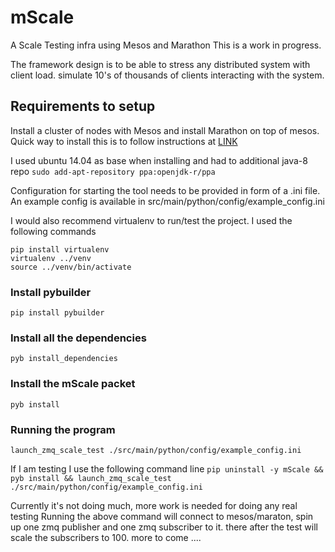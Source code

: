 # mScale
A Scale Testing infra using Mesos and Marathon
This is a work in progress.

The framework design is to be able to stress any distributed system with client load.
simulate 10's of thousands of clients interacting with the system.

## Requirements to setup

Install a cluster of nodes with Mesos and install Marathon on top of mesos.
Quick way to install this is to follow instructions at
[LINK](https://open.mesosphere.com/getting-started/install/)

I used ubuntu 14.04 as base when installing and had to additional java-8 repo
`sudo add-apt-repository ppa:openjdk-r/ppa`


Configuration for starting the tool needs to be provided in form of a .ini file.
An example config is available in src/main/python/config/example_config.ini

I would also recommend virtualenv to run/test the project.
I used the following commands
```
pip install virtualenv
virtualenv ../venv
source ../venv/bin/activate
```

### Install pybuilder
`pip install pybuilder`

### Install all the dependencies
`pyb install_dependencies`

### Install the mScale packet
`pyb install`

### Running the program
`launch_zmq_scale_test ./src/main/python/config/example_config.ini`

If I am testing I use the following command line
`pip uninstall -y mScale && pyb install && launch_zmq_scale_test ./src/main/python/config/example_config.ini`


Currently it's not doing much, more work is needed for doing any real testing
Running the above command will connect to mesos/maraton, spin up one zmq publisher
and one zmq subscriber to it.
there after the test will scale the subscribers to 100.
more to come ....
